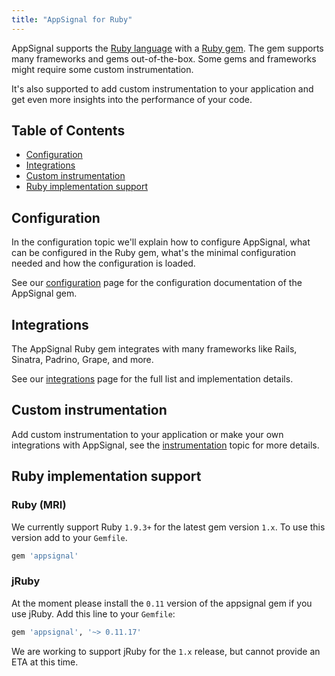 ```yaml
---
title: "AppSignal for Ruby"
---
```


AppSignal supports the [Ruby language][ruby-lang] with a [Ruby
gem][appsignal-gem]. The gem supports many frameworks and gems out-of-the-box.
Some gems and frameworks might require some custom instrumentation.

It's also supported to add custom instrumentation to your application and get
even more insights into the performance of your code.

## Table of Contents

- [Configuration](/ruby/configuration/index.html)
- [Integrations](/ruby/integrations/index.html)
- [Custom instrumentation](/ruby/instrumentation/index.html)
- [Ruby implementation support](#ruby-implementation-support)

## Configuration

In the configuration topic we'll explain how to configure AppSignal, what can
be configured in the Ruby gem, what's the minimal configuration needed and how
the configuration is loaded.

See our [configuration](/ruby/configuration/index.html) page for the
configuration documentation of the AppSignal gem.

## Integrations

The AppSignal Ruby gem integrates with many frameworks like Rails, Sinatra,
Padrino, Grape, and more.

See our [integrations](/ruby/integrations/index.html) page for the full list
and implementation details.

## Custom instrumentation

Add custom instrumentation to your application or make your own integrations
with AppSignal, see the [instrumentation](/ruby/instrumentation/index.html)
topic for more details.

## Ruby implementation support

### Ruby (MRI)

We currently support Ruby `1.9.3+` for the latest gem version `1.x`. To use
this version add to your `Gemfile`.

```ruby
gem 'appsignal'
```

### jRuby

At the moment please install the `0.11` version of the appsignal gem if you use
jRuby. Add this line to your `Gemfile`:

```ruby
gem 'appsignal', '~> 0.11.17'
```

We are working to support jRuby for the `1.x` release, but cannot provide an
ETA at this time.

[ruby-lang]: https://www.ruby-lang.org/
[appsignal-gem]: https://rubygems.org/gems/appsignal
